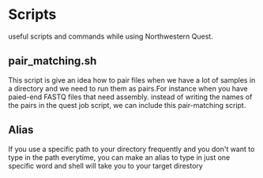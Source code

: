 # Scripts
useful scripts and commands while using Northwestern Quest.
## pair_matching.sh 
This script is give an idea how to pair files when we have a lot of samples in a directory and we need to run them as pairs.For instance when you have paied-end FASTQ files 
that need assembly. instead of writing the names of the pairs in the quest job script, we can include this pair-matching script.
## Alias
If you use a specific path to your directory frequently and you don't want to type in the path everytime, you can make an alias to type in just one specific word and shell will take you to your target direstory
